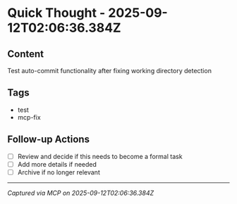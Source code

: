 # Quick Thought - 2025-09-12T02:06:36.384Z

## Content
Test auto-commit functionality after fixing working directory detection

## Tags
- test
- mcp-fix

## Follow-up Actions
- [ ] Review and decide if this needs to become a formal task
- [ ] Add more details if needed
- [ ] Archive if no longer relevant

---
*Captured via MCP on 2025-09-12T02:06:36.384Z*